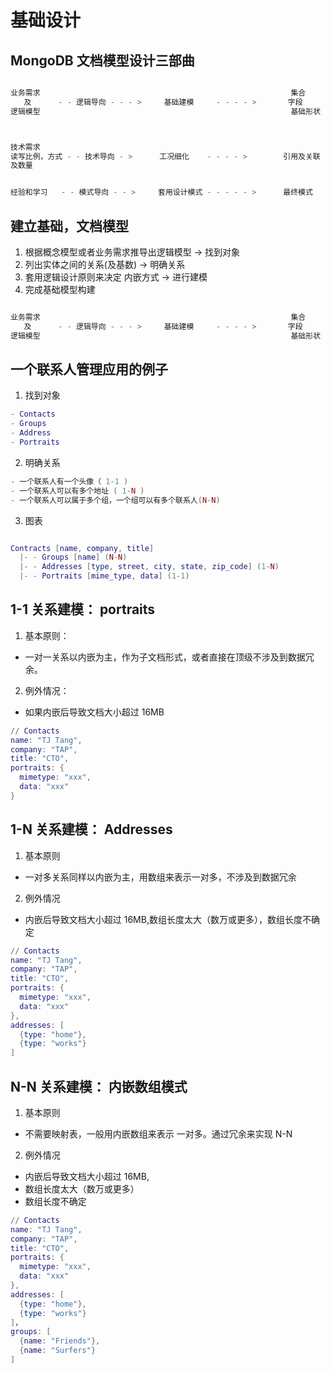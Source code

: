 # 基础设计

## MongoDB 文档模型设计三部曲

```lua

业务需求                                                        集合
   及      - - 逻辑导向 - - - >     基础建模     - - - - >       字段
逻辑模型                                                        基础形状



技术需求
读写比例，方式 - - 技术导向 - >      工况细化    - - - - >        引用及关联
及数量


经验和学习   - - 模式导向 - - >     套用设计模式 - - - - - >      最终模式
```

## 建立基础，文档模型

1. 根据概念模型或者业务需求推导出逻辑模型 -> 找到对象
2. 列出实体之间的关系(及基数) -> 明确关系
3. 套用逻辑设计原则来决定 内嵌方式 -> 进行建模
4. 完成基础模型构建

```lua

业务需求                                                        集合
   及      - - 逻辑导向 - - - >     基础建模     - - - - >       字段
逻辑模型                                                        基础形状

```

## 一个联系人管理应用的例子

1. 找到对象

```lua
- Contacts
- Groups
- Address
- Portraits
```

2. 明确关系

```lua
- 一个联系人有一个头像（ 1-1 )
- 一个联系人可以有多个地址 ( 1-N )
- 一个联系人可以属于多个组，一个组可以有多个联系人(N-N)
```

3. 图表

```lua

Contracts [name, company, title]
  |- - Groups [name] (N-N)
  |- - Addresses [type, street, city, state, zip_code] (1-N)
  |- - Portraits [mime_type, data] (1-1)
```

## 1-1 关系建模： portraits

1. 基本原则：

- 一对一关系以内嵌为主，作为子文档形式，或者直接在顶级不涉及到数据冗余。

2. 例外情况：

- 如果内嵌后导致文档大小超过 16MB

```lua
// Contacts
name: "TJ Tang",
company: "TAP",
title: "CTO",
portraits: {
  mimetype: "xxx",
  data: "xxx"
}
```

## 1-N 关系建模： Addresses

1. 基本原则

- 一对多关系同样以内嵌为主，用数组来表示一对多，不涉及到数据冗余

2. 例外情况

- 内嵌后导致文档大小超过 16MB,数组长度太大（数万或更多），数组长度不确定

```lua
// Contacts
name: "TJ Tang",
company: "TAP",
title: "CTO",
portraits: {
  mimetype: "xxx",
  data: "xxx"
},
addresses: [
  {type: "home"},
  {type: "works"}
]
```

## N-N 关系建模： 内嵌数组模式

1. 基本原则

- 不需要映射表，一般用内嵌数组来表示 一对多。通过冗余来实现 N-N

2. 例外情况

- 内嵌后导致文档大小超过 16MB,
- 数组长度太大（数万或更多）
- 数组长度不确定

```lua
// Contacts
name: "TJ Tang",
company: "TAP",
title: "CTO",
portraits: {
  mimetype: "xxx",
  data: "xxx"
},
addresses: [
  {type: "home"},
  {type: "works"}
]，
groups: [
  {name: "Friends"},
  {name: "Surfers"}
]
```
